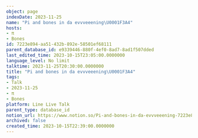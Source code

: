 ```yaml
---
object: page
indexDate: 2023-11-25
name: "Pi and bones in da evvveeening\U0001F3A4"
hosts:
- π
- Bones
id: 7223e894-aa51-432b-892e-58501ef68111
parent_database_id: e9339446-880f-4ef0-8ad7-8ad1f507dded
last_edited_time: 2023-10-15T23:05:00.0000000
language_level: No limit
talktime: 2023-11-25T20:30:00.0000000
title: "Pi and bones in da evvveeening\U0001F3A4"
tags:
- Talk
- 2023-11-25
- π
- Bones
platform: Line Live Talk
parent_type: database_id
notion_url: https://www.notion.so/Pi-and-bones-in-da-evvveeening-7223e894aa51432b892e58501ef68111
archived: false
created_time: 2023-10-15T22:39:00.0000000
---
```



   
   
   
   

   
























